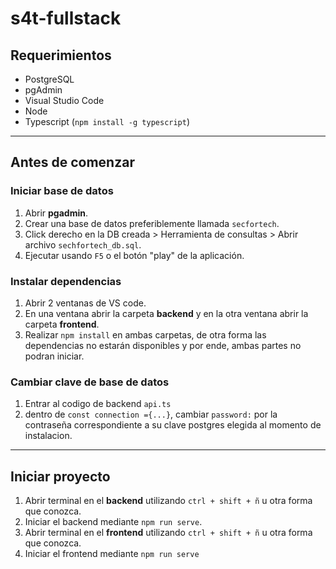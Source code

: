 # s4t-fullstack

## Requerimientos

- PostgreSQL
- pgAdmin
- Visual Studio Code
- Node
- Typescript (`npm install -g typescript`)

---

## Antes de comenzar

### Iniciar base de datos

1. Abrir **pgadmin**.
2. Crear una base de datos preferiblemente llamada `secfortech`.
3. Click derecho en la DB creada > Herramienta de consultas > Abrir archivo `sechfortech_db.sql`.
4. Ejecutar usando `F5` o el botón "play" de la aplicación.

### Instalar dependencias

1. Abrir 2 ventanas de VS code.
2. En una ventana abrir la carpeta **backend** y en la otra ventana abrir la carpeta **frontend**.
3. Realizar `npm install` en ambas carpetas, de otra forma las dependencias no estarán disponibles y por ende, ambas partes no podran iniciar.

### Cambiar clave de base de datos

1. Entrar al codigo de backend `api.ts`
2. dentro de `const connection ={...}`, cambiar `password:` por la contraseña correspondiente a su clave postgres elegida al momento de instalacion.

---

## Iniciar proyecto

1. Abrir terminal en el **backend** utilizando `ctrl + shift + ñ` u otra forma que conozca.
2. Iniciar el backend mediante `npm run serve`.
3. Abrir terminal en el **frontend** utilizando `ctrl + shift + ñ` u otra forma que conozca.
4. Iniciar el frontend mediante `npm run serve`
